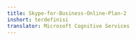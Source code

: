 ```yaml
---
title: Skype-for-Business-Online-Plan-2
inshort: terdefinisi
translator: Microsoft Cognitive Services
---
```




